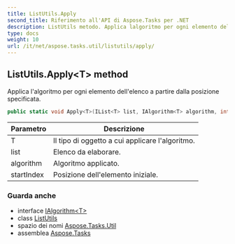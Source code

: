 ```yaml
---
title: ListUtils.Apply
second_title: Riferimento all'API di Aspose.Tasks per .NET
description: ListUtils metodo. Applica lalgoritmo per ogni elemento dellelenco a partire dalla posizione specificata.
type: docs
weight: 10
url: /it/net/aspose.tasks.util/listutils/apply/
---
```

## ListUtils.Apply&lt;T&gt; method

Applica l'algoritmo per ogni elemento dell'elenco a partire dalla posizione specificata.

```csharp
public static void Apply<T>(IList<T> list, IAlgorithm<T> algorithm, int startIndex)
```

| Parametro | Descrizione |
| --- | --- |
| T | Il tipo di oggetto a cui applicare l'algoritmo. |
| list | Elenco da elaborare. |
| algorithm | Algoritmo applicato. |
| startIndex | Posizione dell'elemento iniziale. |

### Guarda anche

* interface [IAlgorithm&lt;T&gt;](../../ialgorithm-1/)
* class [ListUtils](../)
* spazio dei nomi [Aspose.Tasks.Util](../../listutils/)
* assemblea [Aspose.Tasks](../../../)


